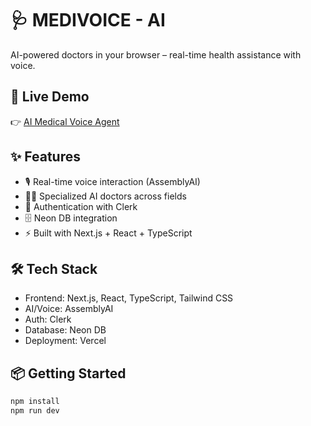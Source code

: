 # 🩺 MEDIVOICE - AI

AI-powered doctors in your browser – real-time health assistance with voice.  

## 🚀 Live Demo  
👉 [AI Medical Voice Agent](https://medi-voice-ai-lake.vercel.app/)  

## ✨ Features  
- 🎙️ Real-time voice interaction (AssemblyAI)  
- 🧑‍⚕️ Specialized AI doctors across fields  
- 🔐 Authentication with Clerk  
- 🗄️ Neon DB integration  
- ⚡ Built with Next.js + React + TypeScript  

## 🛠️ Tech Stack  
- Frontend: Next.js, React, TypeScript, Tailwind CSS  
- AI/Voice: AssemblyAI  
- Auth: Clerk  
- Database: Neon DB  
- Deployment: Vercel  

## 📦 Getting Started  
```bash
npm install
npm run dev
